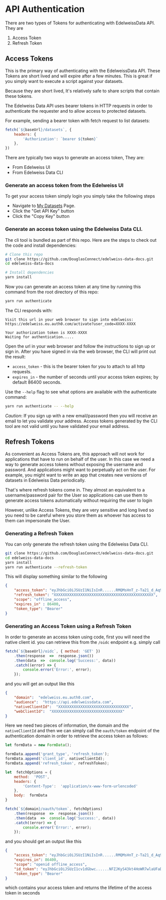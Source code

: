 
# API Authentication


There are two types of Tokens for authenticating with EdelweissData API. They are

1. Access Token
2. Refresh Token

## Access Tokens
This is the primary way of authenticating with the EdelweissData API. These Tokens are short lived and will expire after a few minutes. This is great if you simply want to execute a script against your datasets.

Because they are short lived, It's relatively safe to share scripts that contain these tokens.

The Edelweiss Data API uses bearer tokens in HTTP requests in order to authenticate the requester and to allow access to protected datasets.

For example, sending a bearer token with fetch request to list datasets:

```js
fetch(`${baseUrl}/datasets`, {
    headers: {
        'Authorization': `bearer ${token}`
    },
})
```
There are typically two ways to generate an access token, They are:

- From Edelweiss UI
- From Edelweiss Data CLI

### Generate an access token from the Edelweiss UI

To get your access token simply login you simply take the following steps

- Navigate to [My Datasets](https://edelweissdata.com/datasets/manage) Page.
- Click the "Get API Key" button
- Click the "Copy Key" button


### Generate an access token using the Edelweiss Data CLI.

The cli tool is bundled as part of this repo. Here are the steps to check out the code and install dependencies:

```bash
# Clone this repo
git clone https://github.com/DouglasConnect/edelweiss-data-docs.git
cd edelweiss-data-docs

# Install dependencies
yarn install
```

Now you can generate an access token at any time by running this command from the root directory of this repo:

```bash
yarn run authenticate
```

The CLI responds with:

```
Visit this url in your web browser to sign into edelweiss:
https://edelweiss.eu.auth0.com/activate?user_code=XXXX-XXXX

Your authorization token is XXXX-XXXX
Waiting for authentication.....
```

Open the url in your web browser and follow the instructions to sign up or sign in. After you have signed in via the web browser, the CLI will print out the result:

- `access_token` - this is the bearer token for you to attach to all http requests.
- `expires_in` - the number of seconds until your access token expires; by default 86400 seconds.


Use the `--help` flag to see what options are available with the authenticate command:

```bash
yarn run authenticate -- --help
```

*Caution*: If you sign up with a new email/password then you will receive an email to let you validate your address.  Access tokens generated by the CLI tool are not valid until you have validated your email address.

## Refresh Tokens

As convenient as Access Tokens are, this approach will not work for applications that have to run on behalf of the user. In this case we need a way to generate access tokens without exposing the username and password. And applications might want to perpetually act on the user. For example, you might want to write an app that creates new versions of datasets in Edelweiss Data periodically.

That's where refresh tokens come in. They almost an equivalent to a username/password pair for the User so applications can use them to generate access tokens automatically without requiring the user to login

However, unlike Access Tokens, they are very sensitive and long lived so you need to be careful where you store them as whoever has access to them can impersonate the User.

### Generating a Refresh Token
You can only generate the refresh token using the Edelweiss Data CLI.

```bash
git clone https://github.com/DouglasConnect/edelweiss-data-docs.git
cd edelweiss-data-docs
yarn install
yarn run authenticate --refresh-token
```
This will display something similar to the following
```json
{
    "access_token": "eyJhbGciOiJSUzI1NiIsInR......RMQMsHnT_z-Ta21_d_Aq9lXT9w",
    "refresh_token": "XXXXXXXXXXXXXXXXXXXXXXXXXXXXXXXXXXXXXXXXXXXXX",
    "scope": "offline_access",
    "expires_in" : 86400,
    "token_type": "Bearer"
}
```

### Generating an Access Token using a Refresh Token
In order to generate an access token using code, first you will need the native client id. you can retrieve this from the `/oidc` endpoint e.g. simply call
```javascript
fetch(`${baseUrl}/oidc`, { method: 'GET' })
	.then(response  =>  response.json())
	.then(data  =>  console.log('Success:', data))
	.catch((error) => {
		console.error('Error:', error);
	});
```
and you will get an output like this

```json
{
    "domain":  "edelweiss.eu.auth0.com",
    "audience":  "https://api.edelweissdata.com",
	"nativeClientId":  "XXXXXXXXXXXXXXXXXXXXXXXXXXXXXXXX",
    "webClientId":  "XXXXXXXXXXXXXXXXXXXXXXXXXXXXXXXX"
}
```

Here we need two pieces of information, the domain and the `nativeClientId` and then we can simply call the `oauth/token` endpoint of the authentication domain in order to retrieve the access token as follows:

```javascript
let formData = new FormData();

formData.append('grant_type', 'refresh_token');
formData.append('client_id', nativeClientId);
formData.append('refresh_token', refreshToken);

let  fetchOptions = {
	method:  'POST',
	headers: {
		'Content-Type':  'application/x-www-form-urlencoded'
	},
	body:  formData
}

fetch(`${domain}/oauth/token`, fetchOptions)
	.then(response  =>  response.json())
	.then(data  =>  console.log('Success:', data))
	.catch((error) => {
		console.error('Error:', error);
	});
```

and you should get an output like this

```json
{
	"access_token": "eyJhbGciOiJSUzI1NiIsInR......RMQMsHnT_z-Ta21_d_Aq9lXT9w",
	"expires_in": 86400,
	"scope": "openid offline_access",
	"id_token": "eyJhbGciOiJSUzI1cv1dGbwc......NFZJKyS43kt4HoWR7wlaUFaDQ",
	"token_type": "Bearer"
}
```
which contains your access token and returns the lifetime of the access token in seconds